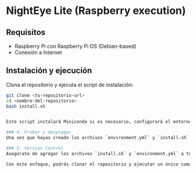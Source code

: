 # NightEye Lite (Raspberry execution)

## Requisitos
- Raspberry Pi con Raspberry Pi OS (Debian-based)
- Conexión a Internet

## Instalación y ejecución

Clona el repositorio y ejecuta el script de instalación:

```bash
git clone <tu-repositorio-url>
cd <nombre-del-repositorio>
bash install.sh


Este script instalará Miniconda si es necesario, configurará el entorno Conda y ejecutará el programa.

### 4. Probar y desplegar
Una vez que hayas creado los archivos `environment.yml` y `install.sh`, asegúrate de probar el script en una Raspberry Pi para verificar que todo funcione como se espera. 

### 5. Version Control
Asegúrate de agregar los archivos `install.sh` y `environment.yml` a tu control de versiones para que otros usuarios puedan utilizarlos.

Con este enfoque, podrás clonar el repositorio y ejecutar un único comando (`bash install.sh`) para configurar todo el entorno y ejecutar tu programa en la Raspberry Pi.
